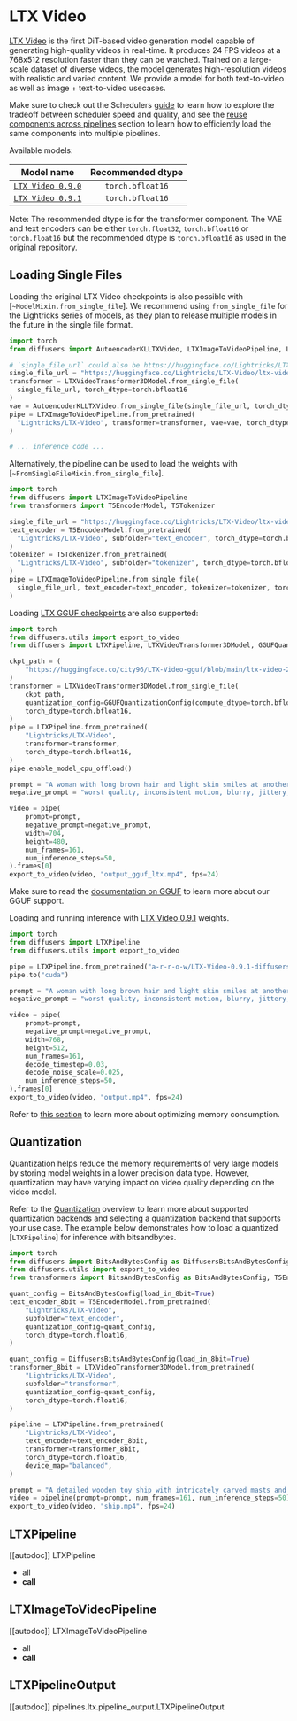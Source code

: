 <!-- Copyright 2024 The HuggingFace Team. All rights reserved.
#
# Licensed under the Apache License, Version 2.0 (the "License");
# you may not use this file except in compliance with the License.
# You may obtain a copy of the License at
#
#     http://www.apache.org/licenses/LICENSE-2.0
#
# Unless required by applicable law or agreed to in writing, software
# distributed under the License is distributed on an "AS IS" BASIS,
# WITHOUT WARRANTIES OR CONDITIONS OF ANY KIND, either express or implied.
# See the License for the specific language governing permissions and
# limitations under the License. -->

# LTX Video

[LTX Video](https://huggingface.co/Lightricks/LTX-Video) is the first DiT-based video generation model capable of generating high-quality videos in real-time. It produces 24 FPS videos at a 768x512 resolution faster than they can be watched. Trained on a large-scale dataset of diverse videos, the model generates high-resolution videos with realistic and varied content. We provide a model for both text-to-video as well as image + text-to-video usecases.

<Tip>

Make sure to check out the Schedulers [guide](../../using-diffusers/schedulers) to learn how to explore the tradeoff between scheduler speed and quality, and see the [reuse components across pipelines](../../using-diffusers/loading#reuse-a-pipeline) section to learn how to efficiently load the same components into multiple pipelines.

</Tip>

Available models:

|  Model name   | Recommended dtype |
|:-------------:|:-----------------:|
| [`LTX Video 0.9.0`](https://huggingface.co/Lightricks/LTX-Video/blob/main/ltx-video-2b-v0.9.safetensors) | `torch.bfloat16` |
| [`LTX Video 0.9.1`](https://huggingface.co/Lightricks/LTX-Video/blob/main/ltx-video-2b-v0.9.1.safetensors) | `torch.bfloat16` |

Note: The recommended dtype is for the transformer component. The VAE and text encoders can be either `torch.float32`, `torch.bfloat16` or `torch.float16` but the recommended dtype is `torch.bfloat16` as used in the original repository.

## Loading Single Files

Loading the original LTX Video checkpoints is also possible with [`~ModelMixin.from_single_file`]. We recommend using `from_single_file` for the Lightricks series of models, as they plan to release multiple models in the future in the single file format.

```python
import torch
from diffusers import AutoencoderKLLTXVideo, LTXImageToVideoPipeline, LTXVideoTransformer3DModel

# `single_file_url` could also be https://huggingface.co/Lightricks/LTX-Video/ltx-video-2b-v0.9.1.safetensors
single_file_url = "https://huggingface.co/Lightricks/LTX-Video/ltx-video-2b-v0.9.safetensors"
transformer = LTXVideoTransformer3DModel.from_single_file(
  single_file_url, torch_dtype=torch.bfloat16
)
vae = AutoencoderKLLTXVideo.from_single_file(single_file_url, torch_dtype=torch.bfloat16)
pipe = LTXImageToVideoPipeline.from_pretrained(
  "Lightricks/LTX-Video", transformer=transformer, vae=vae, torch_dtype=torch.bfloat16
)

# ... inference code ...
```

Alternatively, the pipeline can be used to load the weights with [`~FromSingleFileMixin.from_single_file`].

```python
import torch
from diffusers import LTXImageToVideoPipeline
from transformers import T5EncoderModel, T5Tokenizer

single_file_url = "https://huggingface.co/Lightricks/LTX-Video/ltx-video-2b-v0.9.safetensors"
text_encoder = T5EncoderModel.from_pretrained(
  "Lightricks/LTX-Video", subfolder="text_encoder", torch_dtype=torch.bfloat16
)
tokenizer = T5Tokenizer.from_pretrained(
  "Lightricks/LTX-Video", subfolder="tokenizer", torch_dtype=torch.bfloat16
)
pipe = LTXImageToVideoPipeline.from_single_file(
  single_file_url, text_encoder=text_encoder, tokenizer=tokenizer, torch_dtype=torch.bfloat16
)
```

Loading [LTX GGUF checkpoints](https://huggingface.co/city96/LTX-Video-gguf) are also supported:

```py
import torch
from diffusers.utils import export_to_video
from diffusers import LTXPipeline, LTXVideoTransformer3DModel, GGUFQuantizationConfig

ckpt_path = (
    "https://huggingface.co/city96/LTX-Video-gguf/blob/main/ltx-video-2b-v0.9-Q3_K_S.gguf"
)
transformer = LTXVideoTransformer3DModel.from_single_file(
    ckpt_path,
    quantization_config=GGUFQuantizationConfig(compute_dtype=torch.bfloat16),
    torch_dtype=torch.bfloat16,
)
pipe = LTXPipeline.from_pretrained(
    "Lightricks/LTX-Video",
    transformer=transformer,
    torch_dtype=torch.bfloat16,
)
pipe.enable_model_cpu_offload()

prompt = "A woman with long brown hair and light skin smiles at another woman with long blonde hair. The woman with brown hair wears a black jacket and has a small, barely noticeable mole on her right cheek. The camera angle is a close-up, focused on the woman with brown hair's face. The lighting is warm and natural, likely from the setting sun, casting a soft glow on the scene. The scene appears to be real-life footage"
negative_prompt = "worst quality, inconsistent motion, blurry, jittery, distorted"

video = pipe(
    prompt=prompt,
    negative_prompt=negative_prompt,
    width=704,
    height=480,
    num_frames=161,
    num_inference_steps=50,
).frames[0]
export_to_video(video, "output_gguf_ltx.mp4", fps=24)
```

Make sure to read the [documentation on GGUF](../../quantization/gguf) to learn more about our GGUF support.

<!-- TODO(aryan): Update this when official weights are supported -->

Loading and running inference with [LTX Video 0.9.1](https://huggingface.co/Lightricks/LTX-Video/blob/main/ltx-video-2b-v0.9.1.safetensors) weights.

```python
import torch
from diffusers import LTXPipeline
from diffusers.utils import export_to_video

pipe = LTXPipeline.from_pretrained("a-r-r-o-w/LTX-Video-0.9.1-diffusers", torch_dtype=torch.bfloat16)
pipe.to("cuda")

prompt = "A woman with long brown hair and light skin smiles at another woman with long blonde hair. The woman with brown hair wears a black jacket and has a small, barely noticeable mole on her right cheek. The camera angle is a close-up, focused on the woman with brown hair's face. The lighting is warm and natural, likely from the setting sun, casting a soft glow on the scene. The scene appears to be real-life footage"
negative_prompt = "worst quality, inconsistent motion, blurry, jittery, distorted"

video = pipe(
    prompt=prompt,
    negative_prompt=negative_prompt,
    width=768,
    height=512,
    num_frames=161,
    decode_timestep=0.03,
    decode_noise_scale=0.025,
    num_inference_steps=50,
).frames[0]
export_to_video(video, "output.mp4", fps=24)
```

Refer to [this section](https://huggingface.co/docs/diffusers/main/en/api/pipelines/cogvideox#memory-optimization) to learn more about optimizing memory consumption.

## Quantization

Quantization helps reduce the memory requirements of very large models by storing model weights in a lower precision data type. However, quantization may have varying impact on video quality depending on the video model.

Refer to the [Quantization](../../quantization/overview) overview to learn more about supported quantization backends and selecting a quantization backend that supports your use case. The example below demonstrates how to load a quantized [`LTXPipeline`] for inference with bitsandbytes.

```py
import torch
from diffusers import BitsAndBytesConfig as DiffusersBitsAndBytesConfig, LTXVideoTransformer3DModel, LTXPipeline
from diffusers.utils import export_to_video
from transformers import BitsAndBytesConfig as BitsAndBytesConfig, T5EncoderModel

quant_config = BitsAndBytesConfig(load_in_8bit=True)
text_encoder_8bit = T5EncoderModel.from_pretrained(
    "Lightricks/LTX-Video",
    subfolder="text_encoder",
    quantization_config=quant_config,
    torch_dtype=torch.float16,
)

quant_config = DiffusersBitsAndBytesConfig(load_in_8bit=True)
transformer_8bit = LTXVideoTransformer3DModel.from_pretrained(
    "Lightricks/LTX-Video",
    subfolder="transformer",
    quantization_config=quant_config,
    torch_dtype=torch.float16,
)

pipeline = LTXPipeline.from_pretrained(
    "Lightricks/LTX-Video",
    text_encoder=text_encoder_8bit,
    transformer=transformer_8bit,
    torch_dtype=torch.float16,
    device_map="balanced",
)

prompt = "A detailed wooden toy ship with intricately carved masts and sails is seen gliding smoothly over a plush, blue carpet that mimics the waves of the sea. The ship's hull is painted a rich brown, with tiny windows. The carpet, soft and textured, provides a perfect backdrop, resembling an oceanic expanse. Surrounding the ship are various other toys and children's items, hinting at a playful environment. The scene captures the innocence and imagination of childhood, with the toy ship's journey symbolizing endless adventures in a whimsical, indoor setting."
video = pipeline(prompt=prompt, num_frames=161, num_inference_steps=50).frames[0]
export_to_video(video, "ship.mp4", fps=24)
```

## LTXPipeline

[[autodoc]] LTXPipeline
  - all
  - __call__

## LTXImageToVideoPipeline

[[autodoc]] LTXImageToVideoPipeline
  - all
  - __call__

## LTXPipelineOutput

[[autodoc]] pipelines.ltx.pipeline_output.LTXPipelineOutput
